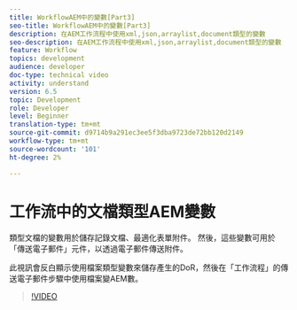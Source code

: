 ```yaml
---
title: WorkflowAEM中的變數[Part3]
seo-title: WorkflowAEM中的變數[Part3]
description: 在AEM工作流程中使用xml,json,arraylist,document類型的變數
seo-description: 在AEM工作流程中使用xml,json,arraylist,document類型的變數
feature: Workflow
topics: development
audience: developer
doc-type: technical video
activity: understand
version: 6.5
topic: Development
role: Developer
level: Beginner
translation-type: tm+mt
source-git-commit: d9714b9a291ec3ee5f3dba9723de72bb120d2149
workflow-type: tm+mt
source-wordcount: '101'
ht-degree: 2%

---
```


# 工作流中的文檔類型AEM變數


類型文檔的變數用於儲存記錄文檔、最適化表單附件。 然後，這些變數可用於「傳送電子郵件」元件，以透過電子郵件傳送附件。

此視訊會反白顯示使用檔案類型變數來儲存產生的DoR，然後在「工作流程」的傳送電子郵件步驟中使用檔案變AEM數。

>[!VIDEO](https://video.tv.adobe.com/v/26452)
